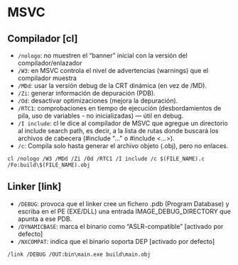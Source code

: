 # MSVC

## Compilador [cl]

- ``/nologo``: no muestren el “banner” inicial con la versión del compilador/enlazador
- ``/W3``: en MSVC controla el nivel de advertencias (warnings) que el compilador muestra
- ``/MDd``: usar la versión debug de la CRT dinámica (en vez de /MD).
- ``/Zi``: generar información de depuración (PDB).
- ``/Od``: desactivar optimizaciones (mejora la depuración).
- ``/RTC1``: comprobaciones en tiempo de ejecución (desbordamientos de pila, uso de variables - no inicializadas) — útil en debug.
- ``/I include``: cl le dice al compilador de MSVC que agregue un directorio al include search path, es decir, a la lista de rutas donde buscará los archivos de cabecera (#include "..." o #include <...>).
- ``/c``: Compila solo hasta generar el archivo objeto (.obj), pero no enlaces.

```
cl /nologo /W3 /MDd /Zi /Od /RTC1 /I include /c $(FILE_NAME).c /Fo:build\$(FILE_NAME).obj
```

## Linker [link]

- ``/DEBUG``: provoca que el linker cree un fichero .pdb (Program Database) y escriba en el PE (EXE/DLL) una entrada IMAGE_DEBUG_DIRECTORY que apunta a ese PDB.
- ``/DYNAMICBASE``: marca el binario como “ASLR-compatible” [activado por defecto]
- ``/NXCOMPAT``: indica que el binario soporta DEP [activado por defecto]

```
/link /DEBUG /OUT:bin\main.exe build\main.obj
```